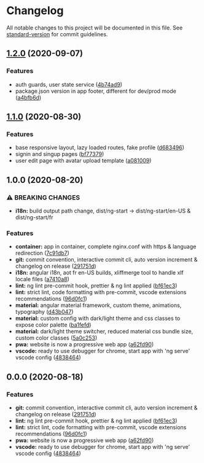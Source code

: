 # Changelog

All notable changes to this project will be documented in this file. See [standard-version](https://github.com/conventional-changelog/standard-version) for commit guidelines.

## [1.2.0](https://github.com/miaborde/ng-start/compare/v1.1.0...v1.2.0) (2020-09-07)

### Features

- auth guards, user state service ([4b74ad9](https://github.com/miaborde/ng-start/commit/4b74ad9b9fc046fbee57f8f909df110114dafd1b))
- package.json version in app footer, different for dev/prod mode ([a4bfb6d](https://github.com/miaborde/ng-start/commit/a4bfb6d63d39ad243f9c139ccc0184b379e0486f))

## [1.1.0](https://github.com/mIaborde/ng-start/compare/v1.0.0...v1.1.0) (2020-08-30)

### Features

- base responsive layout, lazy loaded routes, fake profile ([d683496](https://github.com/mIaborde/ng-start/commit/d683496395e318b6594699baccc477ebdc82b31f))
- signin and singup pages ([bf77379](https://github.com/mIaborde/ng-start/commit/bf77379620f0e4d33d976c8d4af42daf601a3164))
- user edit page with avatar upload template ([a081009](https://github.com/mIaborde/ng-start/commit/a081009e6e1cc9bbb150da12339573d7a8d051ad))

## 1.0.0 (2020-08-20)

### ⚠ BREAKING CHANGES

- **i18n:** build output path change, dist/ng-start -> dist/ng-start/en-US & dist/ng-start/fr

### Features

- **container:** app in container, complete nginx.conf with https & language redirection ([7c91db7](https://github.com/miaborde/ng-start/commit/7c91db748106fc7d8c5f1adaba499c7e034eda74))
- **git:** commit convention, interactive commit cli, auto version increment & changelog on release ([291751d](https://github.com/miaborde/ng-start/commit/291751daa93af47a8477ce3431f190b842415653))
- **i18n:** angular i18n, aot fr en-US builds, xliffmerge tool to handle xlf locale files ([a7410a8](https://github.com/miaborde/ng-start/commit/a7410a80916d19b496e2787113969b8c9893c4a5))
- **lint:** ng lint pre-commit hook, prettier & ng lint applied ([bf61ec3](https://github.com/miaborde/ng-start/commit/bf61ec35e66d5c68d0b3fef0d094bf0879a1cd0a))
- **lint:** strict lint, code formatting with pre-commit, vscode extensions recommendations ([96d0fc1](https://github.com/miaborde/ng-start/commit/96d0fc191850612ef2a565a76818f5ee6510ed42))
- **material:** angular material framework, custom theme, animations, typography ([d43b047](https://github.com/miaborde/ng-start/commit/d43b04777b975d95496b5380feeecfba4988e7a0))
- **material:** custom config with dark/light theme and css classes to expose color palette ([ba1fefd](https://github.com/miaborde/ng-start/commit/ba1fefd4a8dfc4e3412b1904ffae11c375960185))
- **material:** dark/light theme switcher, reduced material css bundle size, custom color classes ([5a0c253](https://github.com/miaborde/ng-start/commit/5a0c253519d782b67978a437306dd292709b955b))
- **pwa:** website is now a progressive web app ([a62fd90](https://github.com/miaborde/ng-start/commit/a62fd905227a7aec2796cb26b571919e67d6e03f))
- **vscode:** ready to use debugger for chrome, start app with 'ng serve' vscode config ([4838464](https://github.com/miaborde/ng-start/commit/48384644a7b9a2241a2443220232a9d27d4f0d59))

## 0.0.0 (2020-08-18)

### Features

- **git:** commit convention, interactive commit cli, auto version increment & changelog on release ([291751d](https://github.com/miaborde/ng-start/commit/291751daa93af47a8477ce3431f190b842415653))
- **lint:** ng lint pre-commit hook, prettier & ng lint applied ([bf61ec3](https://github.com/miaborde/ng-start/commit/bf61ec35e66d5c68d0b3fef0d094bf0879a1cd0a))
- **lint:** strict lint, code formatting with pre-commit, vscode extensions recommendations ([96d0fc1](https://github.com/miaborde/ng-start/commit/96d0fc191850612ef2a565a76818f5ee6510ed42))
- **pwa:** website is now a progressive web app ([a62fd90](https://github.com/miaborde/ng-start/commit/a62fd905227a7aec2796cb26b571919e67d6e03f))
- **vscode:** ready to use debugger for chrome, start app with 'ng serve' vscode config ([4838464](https://github.com/miaborde/ng-start/commit/48384644a7b9a2241a2443220232a9d27d4f0d59))
